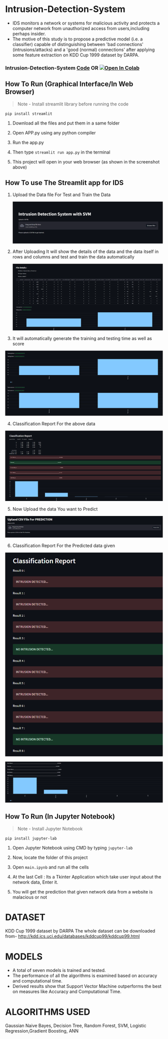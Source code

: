 # Intrusion-Detection-System
- IDS monitors a network or systems for malicious activity and protects a computer network from unauthorized access from users,including perhaps insider.
- The motive of this study is to propose a predictive model (i.e. a classifier) capable of distinguishing between 'bad connections' (intrusions/attacks) and a 'good (normal) connections' after applying some feature extraction on KDD Cup 1999 dataset by DARPA. 

### Intrusion-Detection-System [Code](https://github.com/anupam215769/Movie-Recommender-System-ML/blob/main/movie-recommender-system.ipynb) OR <a href="https://colab.research.google.com/github/hacker-404-error/INTRUSION_DETECTION_-SYSTEM/blob/master/.ipynb_checkpoints/main-checkpoint.ipynb#scrollTo=MTHedt0aiG2Tb"><img src="https://colab.research.google.com/assets/colab-badge.svg" alt="Open In Colab"></a>


## How To Run (Graphical Interface/In Web Browser)

> Note - Install streamlit library before running the code

```
pip install streamlit
```

1. Download all the files and put them in a same folder

2. Open APP.py using any python compiler

3. Run the app.py

4. Then type `streamlit run app.py` in the terminal

5. This project will open in your web browser (as shown in the screenshot above)

## How To use The Streamlit app for IDS
1. Upload the Data file For Test and Train the Data
   
    ![rec](https://raw.githubusercontent.com/hacker-404-error/INTRUSION_DETECTION_-SYSTEM/master/Images/1.%20Select%20CSV%20file%20For%20data%20in%20App.png)
   
2. After Uploading It will show the details of the data and the data itself in rows and columns and test and train the data automatically
   
    ![rec](https://raw.githubusercontent.com/hacker-404-error/INTRUSION_DETECTION_-SYSTEM/master/Images/2.%20Training%20And%20Testing%20.png)

3. It will automatically generate the training and testing time as well as score

![rec](https://raw.githubusercontent.com/hacker-404-error/INTRUSION_DETECTION_-SYSTEM/master/Images/3.%20Timings.png)

4. Classification Report For the above data

![rec](https://raw.githubusercontent.com/hacker-404-error/INTRUSION_DETECTION_-SYSTEM/master/Images/4.%20Classification%20Report.png)

5. Now Upload the data You want to Predict

![rec](https://raw.githubusercontent.com/hacker-404-error/INTRUSION_DETECTION_-SYSTEM/master/Images/5.%20Upload%20File%20For%20Prediction.png)

6. Classification Report For the Predicted data given
   
![rec](https://raw.githubusercontent.com/hacker-404-error/INTRUSION_DETECTION_-SYSTEM/master/Images/6.%20Classification%20Report%20for%20Prediction.png)
   
![rec](https://raw.githubusercontent.com/hacker-404-error/INTRUSION_DETECTION_-SYSTEM/master/Images/7.%20Classification%20Report%20for%20Prediction2.png)

## How To Run (In Jupyter Notebook)

> Note - Install Jupyter Notebook

```
pip install jupyter-lab
```

1. Open Jupyter Notebook using CMD by typing `jupyter-lab`

2. Now, locate the folder of this project

3. Open `main.ipynb` and run all the cells

4. At the last Cell : Its a Tkinter Application which take user input about the network data, Enter it.

5. You will get the prediction that given network data from a website is malacious or not




# DATASET
KDD Cup 1999 dataset by DARPA
The whole dataset can be downloaded from- http://kdd.ics.uci.edu/databases/kddcup99/kddcup99.html

# MODELS
- A total of seven models is trained and tested. 
- The performance of all the algorithms is examined based on accuracy and computational time. 
- Derived results show that Support Vector Machine outperforms the best on measures like Accuracy and Computational Time.

# ALGORITHMS USED
Gaussian Naive Bayes, Decision Tree, Random Forest, SVM, Logistic Regression,Gradient Boosting, ANN



